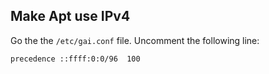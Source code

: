 ## Make Apt use IPv4

Go the the `/etc/gai.conf` file. Uncomment the following line:

```bash
precedence ::ffff:0:0/96  100
```